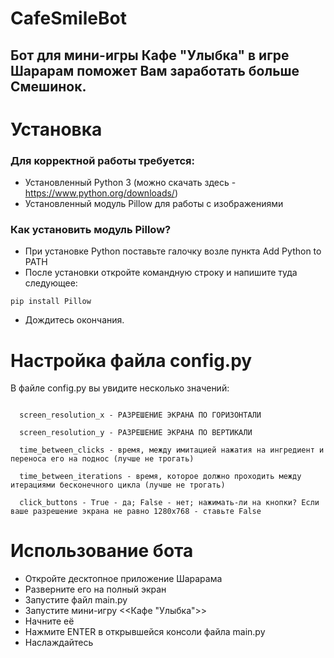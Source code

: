 # CafeSmileBot

<h2>Бот для мини-игры Кафе "Улыбка" в игре Шарарам поможет Вам заработать больше Смешинок.</h2>

<h1>Установка</h1>

<h3>Для корректной работы требуется:</h3>

- Установленный Python 3 (можно скачать здесь - https://www.python.org/downloads/)
- Установленный модуль Pillow для работы с изображениями

<h3>Как установить модуль Pillow?</h3>

- При установке Python поставьте галочку возле пункта Add Python to PATH
- После установки откройте командную строку и напишите туда следующее:

<code>pip install Pillow</code>

- Дождитесь окончания.

<h1>Настройка файла config.py</h1>
В файле config.py вы увидите несколько значений:

<pre><code>
  screen_resolution_x - РАЗРЕШЕНИЕ ЭКРАНА ПО ГОРИЗОНТАЛИ
  
  screen_resolution_y - РАЗРЕШЕНИЕ ЭКРАНА ПО ВЕРТИКАЛИ 
  
  time_between_clicks - время, между имитацией нажатия на ингредиент и переноса его на поднос (лучше не трогать)
  
  time_between_iterations - время, которое должно проходить между итерациями бесконечного цикла (лучше не трогать)
  
  click_buttons - True - да; False - нет; нажимать-ли на кнопки? Если ваше разрешение экрана не равно 1280x768 - ставьте False
</code></pre>


<h1>Использование бота</h1>

- Откройте десктопное приложение Шарарама
- Разверните его на полный экран
- Запустите файл main.py
- Запустите мини-игру <<Кафе "Улыбка">>
- Начните её
- Нажмите ENTER в открывшейся консоли файла main.py
- Наслаждайтесь
  

